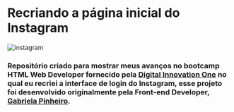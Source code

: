 # Recriando a página inicial do Instagram 
![instagram](https://user-images.githubusercontent.com/70456452/103835017-d6c2b100-5063-11eb-85a7-8c876c1615f7.png)
 ### Repositório criado para mostrar meus avanços no bootcamp HTML Web Developer fornecido pela [Digital Innovation One](https://web.digitalinnovation.one) no qual eu recriei a interface de login do Instagram, esse projeto foi desenvolvido originalmente pela Front-end Developer, [Gabriela Pinheiro](https://github.com/SpruceGabriela).
